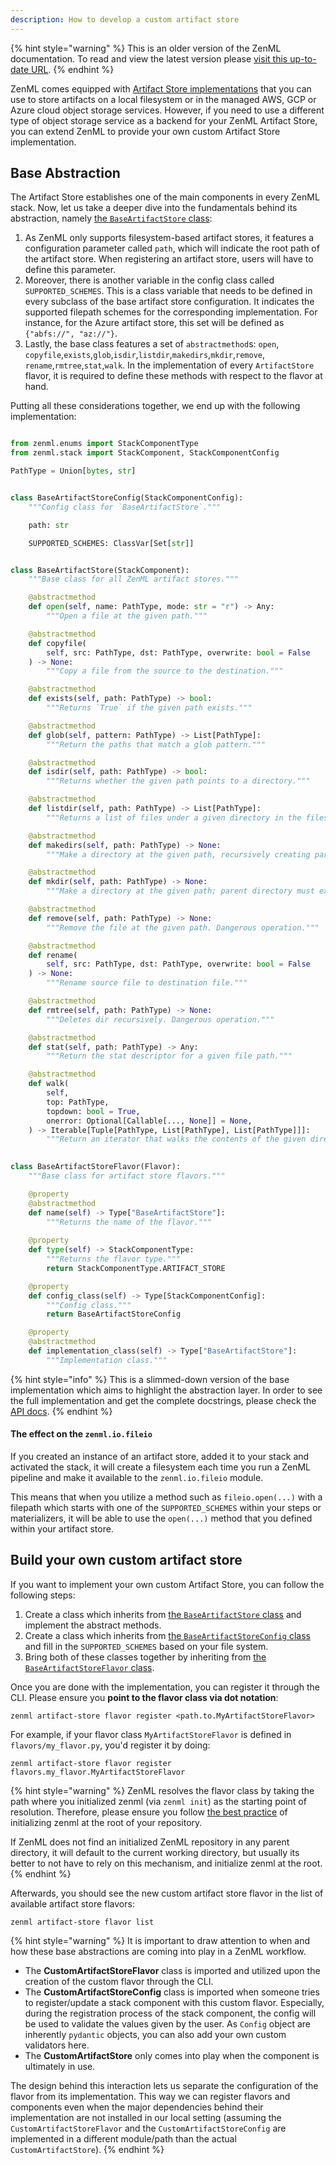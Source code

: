 ```yaml
---
description: How to develop a custom artifact store
---
```


{% hint style="warning" %}
This is an older version of the ZenML documentation. To read and view the latest version please [visit this up-to-date URL](https://docs.zenml.io).
{% endhint %}


ZenML comes equipped with [Artifact Store implementations](./artifact-stores.md#artifact-store-flavors)
that you can use to store artifacts on a local filesystem or in the managed AWS,
GCP or Azure cloud object storage services. However, if you need to use a
different type of object storage service as a backend for your ZenML Artifact
Store, you can extend ZenML to provide your own custom Artifact Store
implementation.

## Base Abstraction

The Artifact Store establishes one of the main components in every ZenML stack.
Now, let us take a deeper dive into the fundamentals behind its abstraction,
namely [the `BaseArtifactStore` class](https://apidocs.zenml.io/latest/core_code_docs/core-artifact_stores/#zenml.artifact_stores.base_artifact_store.BaseArtifactStore):

1. As ZenML only supports filesystem-based artifact stores, it features a 
configuration parameter called `path`, which will indicate the root path of 
the artifact store. When registering an artifact store, users will have to 
define this parameter.
2. Moreover, there is another variable in the config class called 
`SUPPORTED_SCHEMES`. This is a class variable that needs to be defined 
in every subclass of the base artifact store configuration. It indicates the 
supported filepath schemes for the corresponding implementation. For instance, 
for the Azure artifact store, this set will be defined as 
`{"abfs://", "az://"}`.
3. Lastly, the base class features a set of `abstractmethod`s: `open`,
`copyfile`,`exists`,`glob`,`isdir`,`listdir`,`makedirs`,`mkdir`,`remove`,
`rename`,`rmtree`,`stat`,`walk`. In the implementation of every 
`ArtifactStore` flavor, it is required to define these methods with respect 
to the flavor at hand.

Putting all these considerations together, we end up with the following 
implementation:

```python

from zenml.enums import StackComponentType
from zenml.stack import StackComponent, StackComponentConfig

PathType = Union[bytes, str]


class BaseArtifactStoreConfig(StackComponentConfig):
    """Config class for `BaseArtifactStore`."""

    path: str

    SUPPORTED_SCHEMES: ClassVar[Set[str]]


class BaseArtifactStore(StackComponent):
    """Base class for all ZenML artifact stores."""

    @abstractmethod
    def open(self, name: PathType, mode: str = "r") -> Any:
        """Open a file at the given path."""

    @abstractmethod
    def copyfile(
        self, src: PathType, dst: PathType, overwrite: bool = False
    ) -> None:
        """Copy a file from the source to the destination."""

    @abstractmethod
    def exists(self, path: PathType) -> bool:
        """Returns `True` if the given path exists."""

    @abstractmethod
    def glob(self, pattern: PathType) -> List[PathType]:
        """Return the paths that match a glob pattern."""

    @abstractmethod
    def isdir(self, path: PathType) -> bool:
        """Returns whether the given path points to a directory."""

    @abstractmethod
    def listdir(self, path: PathType) -> List[PathType]:
        """Returns a list of files under a given directory in the filesystem."""

    @abstractmethod
    def makedirs(self, path: PathType) -> None:
        """Make a directory at the given path, recursively creating parents."""

    @abstractmethod
    def mkdir(self, path: PathType) -> None:
        """Make a directory at the given path; parent directory must exist."""

    @abstractmethod
    def remove(self, path: PathType) -> None:
        """Remove the file at the given path. Dangerous operation."""

    @abstractmethod
    def rename(
        self, src: PathType, dst: PathType, overwrite: bool = False
    ) -> None:
        """Rename source file to destination file."""

    @abstractmethod
    def rmtree(self, path: PathType) -> None:
        """Deletes dir recursively. Dangerous operation."""

    @abstractmethod
    def stat(self, path: PathType) -> Any:
        """Return the stat descriptor for a given file path."""

    @abstractmethod
    def walk(
        self,
        top: PathType,
        topdown: bool = True,
        onerror: Optional[Callable[..., None]] = None,
    ) -> Iterable[Tuple[PathType, List[PathType], List[PathType]]]:
        """Return an iterator that walks the contents of the given directory."""

        
class BaseArtifactStoreFlavor(Flavor):
    """Base class for artifact store flavors."""

    @property
    @abstractmethod
    def name(self) -> Type["BaseArtifactStore"]:
        """Returns the name of the flavor."""
        
    @property
    def type(self) -> StackComponentType:
        """Returns the flavor type."""
        return StackComponentType.ARTIFACT_STORE

    @property
    def config_class(self) -> Type[StackComponentConfig]:
        """Config class."""
        return BaseArtifactStoreConfig

    @property
    @abstractmethod
    def implementation_class(self) -> Type["BaseArtifactStore"]:
        """Implementation class."""
```

{% hint style="info" %}
This is a slimmed-down version of the base implementation which aims to 
highlight the abstraction layer. In order to see the full implementation 
and get the complete docstrings, please check the [API docs](https://apidocs.zenml.io/latest/core_code_docs/core-artifact_stores/#zenml.artifact_stores.base_artifact_store.BaseArtifactStore).
{% endhint %}

#### The effect on the `zenml.io.fileio`

If you created an instance of an artifact store, added it to your stack and 
activated the stack, it will create a filesystem each time you run a ZenML 
pipeline and make it available to the `zenml.io.fileio` module. 

This means that when you utilize a method such as `fileio.open(...)` with a 
filepath which starts with one of the `SUPPORTED_SCHEMES` within 
your steps or materializers, it will be able to use the `open(...)` method 
that you defined within your artifact store.

## Build your own custom artifact store

If you want to implement your own custom Artifact Store, you can 
follow the following steps:

1. Create a class which inherits from [the `BaseArtifactStore` class](https://apidocs.zenml.io/latest/core_code_docs/core-artifact_stores/#zenml.artifact_stores.base_artifact_store.BaseArtifactStore)
and implement the abstract methods.
2. Create a class which inherits from [the `BaseArtifactStoreConfig` class]() 
and fill in the `SUPPORTED_SCHEMES` based on your file system.
3. Bring both of these classes together by inheriting from [the
`BaseArtifactStoreFlavor` class]().

Once you are done with the implementation, you can register it through the CLI.
Please ensure you **point to the flavor class via dot notation**: 

```shell
zenml artifact-store flavor register <path.to.MyArtifactStoreFlavor>
```

For example, if your flavor class `MyArtifactStoreFlavor` is defined in `flavors/my_flavor.py`,
you'd register it by doing:

```shell
zenml artifact-store flavor register flavors.my_flavor.MyArtifactStoreFlavor
```

{% hint style="warning" %}
ZenML resolves the flavor class by taking the path where you initialized zenml
(via `zenml init`) as the starting point of resolution. Therefore, please ensure
you follow [the best practice](../../guidelines/best-practices.md) of initializing
zenml at the root of your repository.

If ZenML does not find an initialized ZenML repository in any parent directory, it
will default to the current working directory, but usually its better to not have to
rely on this mechanism, and initialize zenml at the root.
{% endhint %}

Afterwards, you should see the new custom artifact store flavor in the list of
available artifact store flavors:

```shell
zenml artifact-store flavor list
```

{% hint style="warning" %}
It is important to draw attention to when and how these base abstractions are 
coming into play in a ZenML workflow.

- The **CustomArtifactStoreFlavor** class is imported and utilized upon the 
creation of the custom flavor through the CLI.
- The **CustomArtifactStoreConfig** class is imported when someone tries to 
register/update a stack component with this custom flavor. Especially, 
during the registration process of the stack component, the config will be used 
to validate the values given by the user. As `Config` object are inherently 
`pydantic` objects, you can also add your own custom validators here.
- The **CustomArtifactStore** only comes into play when the component is 
ultimately in use. 

The design behind this interaction lets us separate the configuration of the 
flavor from its implementation. This way we can register flavors and components 
even when the major dependencies behind their implementation are not installed
in our local setting (assuming the `CustomArtifactStoreFlavor` and the 
`CustomArtifactStoreConfig` are implemented in a different module/path than 
the actual `CustomArtifactStore`).
{% endhint %}